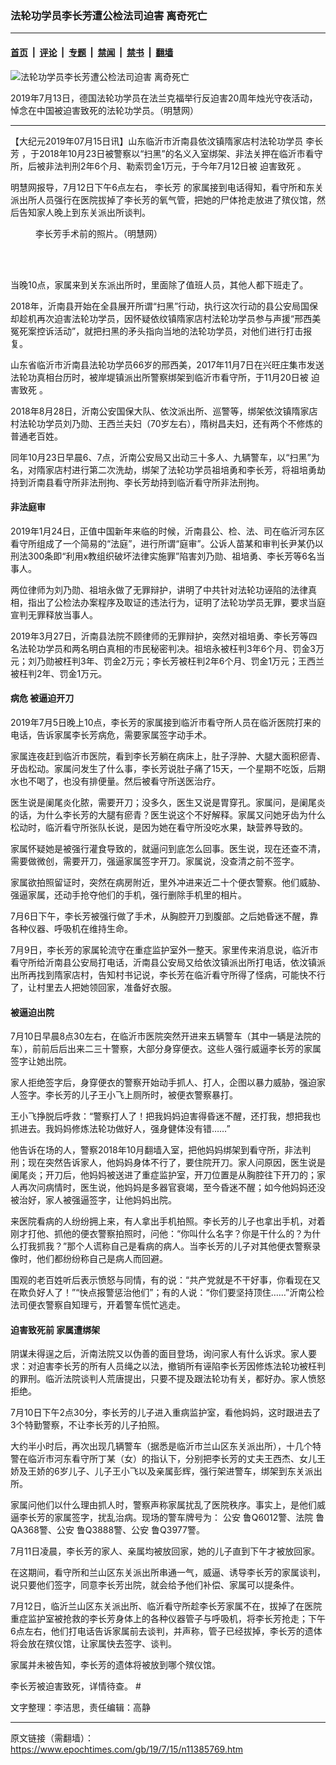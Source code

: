 ### 法轮功学员李长芳遭公检法司迫害 离奇死亡

---

#### [首页](../../../..?n11385769) &nbsp;|&nbsp; [评论](../../../../../epoch-comment?n11385769) &nbsp;|&nbsp; [专题](../../../../../epoch-special?n11385769) &nbsp;|&nbsp; [禁闻](../../../../../epoch-news?n11385769) &nbsp;|&nbsp; [禁书](../../../../../books?n11385769) &nbsp;|&nbsp; [翻墙](https://github.com/gfw-breaker/nogfw/blob/master/README.md?n11385769)


<div><img alt="法轮功学员李长芳遭公检法司迫害 离奇死亡" class="attachment-djy_600_400 size-djy_600_400 wp-post-image" src="https://i.epochtimes.com/assets/uploads/2019/07/d73f8cbd8153a06aa26ef0a6b12dc77d-600x400.jpg"/>
<div class="caption">
 <p>
  2019年7月13日，德国法轮功学员在法兰克福举行反迫害20周年烛光守夜活动，悼念在中国被迫害致死的法轮功学员。（明慧网）
 </p>
</div></div><hr/><div class="post_content" id="artbody" itemprop="articleBody">
 <!-- article content begin -->
 <p>
  【大纪元2019年07月15日讯】山东临沂市沂南县依汶镇隋家店村法轮功学员
  <ok href="https://www.epochtimes.com/gb/tag/%E6%9D%8E%E9%95%BF%E8%8A%B3.html">
   李长芳
  </ok>
  ，于2018年10月23日被警察以“扫黑”的名义入室绑架、非法关押在临沂市看守所，后被非法判刑2年6个月、勒索罚金1万元，于今年7月12日被
  <ok href="https://www.epochtimes.com/gb/tag/%E8%BF%AB%E5%AE%B3%E8%87%B4%E6%AD%BB.html">
   迫害致死
  </ok>
  。
 </p>
 <p>
  明慧网报导，7月12日下午6点左右，
  <ok href="https://www.epochtimes.com/gb/tag/%E6%9D%8E%E9%95%BF%E8%8A%B3.html">
   李长芳
  </ok>
  的家属接到电话得知，看守所和东关派出所人员强行在医院拔掉了李长芳的氧气管，把她的尸体抢走放进了殡仪馆，然后告知家人晚上到东关派出所谈判。
 </p>
 <figure aria-describedby="caption-attachment-11385796" class="wp-caption aligncenter" id="attachment_11385796" style="width: 283px">
  <ok href="https://i.epochtimes.com/assets/uploads/2019/07/2019-7-12-mh-lichangfang-1.jpg" target="_blank">
   <img alt="" class="wp-image-11385796" src="https://i.epochtimes.com/assets/uploads/2019/07/2019-7-12-mh-lichangfang-1.jpg"/>
  </ok>
  <br/><figcaption class="wp-caption-text" id="caption-attachment-11385796">
   李长芳手术前的照片。（明慧网）
  </figcaption><br/>
 </figure><br/>
 <p>
  当晚10点，家属来到关东派出所时，里面除了值班人员，其他人都下班走了。
 </p>
 <p>
  2018年，沂南县开始在全县展开所谓“扫黑”行动，执行这次行动的县公安局国保却趁机再次迫害法轮功学员，因怀疑依纹镇隋家店村法轮功学员参与声援“邢西美冤死案控诉活动”，就把扫黑的矛头指向当地的法轮功学员，对他们进行打击报复。
 </p>
 <p>
  山东省临沂市沂南县法轮功学员66岁的邢西美，2017年11月7日在兴旺庄集市发送法轮功真相台历时，被岸堤镇派出所警察绑架到临沂市看守所，于11月20日被
  <ok href="https://www.epochtimes.com/gb/tag/%E8%BF%AB%E5%AE%B3%E8%87%B4%E6%AD%BB.html">
   迫害致死
  </ok>
  。
 </p>
 <p>
  2018年8月28日，沂南公安国保大队、依汶派出所、巡警等，绑架依汶镇隋家店村法轮功学员刘乃勋、王西兰夫妇（70岁左右），隋树昌夫妇，还有两个不修炼的普通老百姓。
 </p>
 <p>
  同年10月23日早晨6、7点，沂南公安局又出动三十多人、九辆警车，以“扫黑”为名，对隋家店村进行第二次洗劫，绑架了法轮功学员祖培勇和李长芳，将祖培勇劫持到沂南县看守所非法刑拘、李长芳劫持到临沂看守所非法刑拘。
 </p>
 <h4>
  非法庭审
 </h4>
 <p>
  2019年1月24日，正值中国新年来临的时候，沂南县公、检、法、司在临沂河东区看守所组成了一个简易的“法庭”，进行所谓“庭审”。公诉人苗某和审判长尹某仍以刑法300条即“利用x教组织破坏法律实施罪”陷害刘乃勋、祖培勇、李长芳等6名当事人。
 </p>
 <p>
  两位律师为刘乃勋、祖培永做了无罪辩护，讲明了中共针对法轮功诬陷的法律真相，指出了公检法办案程序及取证的违法行为，证明了法轮功学员无罪，要求当庭宣判无罪释放当事人。
 </p>
 <p>
  2019年3月27日，沂南县法院不顾律师的无罪辩护，突然对祖培勇、李长芳等四名法轮功学员和两名明白真相的市民秘密判决。祖培永被枉判3年6个月、罚金3万元；刘乃勋被枉判3年、罚金2万元；李长芳被枉判2年6个月、罚金1万元；王西兰被枉判2年、罚金1万元。
 </p>
 <h4>
  病危 被逼迫开刀
 </h4>
 <p>
  2019年7月5日晚上10点，李长芳的家属接到临沂市看守所人员在临沂医院打来的电话，告诉家属李长芳病危，需要家属签字动手术。
 </p>
 <p>
  家属连夜赶到临沂市医院，看到李长芳躺在病床上，肚子浮肿、大腿大面积瘀青、牙齿松动。家属问发生了什么事，李长芳说肚子痛了15天，一个星期不吃饭，后期水也不喝了，也没有排便量。然后被看守所送医治疗。
 </p>
 <p>
  医生说是阑尾炎化脓，需要开刀；没多久，医生又说是胃穿孔。家属问，是阑尾炎的话，为什么李长芳的大腿有瘀青？医生说这个不好解释。家属又问她牙齿为什么松动时，临沂看守所张队长说，是因为她在看守所没吃水果，缺营养导致的。
 </p>
 <p>
  家属怀疑她是被强行灌食导致的，就逼问到底怎么回事。医生说，现在还查不清，需要做微创，需要开刀，强逼家属签字开刀。家属说，没查清之前不签字。
 </p>
 <p>
  家属欲拍照留证时，突然在病房附近，里外冲进来近二十个便衣警察。他们威胁、强逼家属，还动手抢夺他们的手机，强行删除手机里的相片。
 </p>
 <p>
  7月6日下午，李长芳被强行做了手术，从胸腔开刀到腹部。之后她昏迷不醒，靠各种仪器、呼吸机在维持生命。
 </p>
 <p>
  7月9日，李长芳的家属轮流守在重症监护室外一整天。家里传来消息说，临沂市看守所给沂南县公安局打电话，沂南县公安局又给依汶镇派出所打电话，依汶镇派出所再找到隋家店村，告知村书记说，李长芳在临沂看守所得了怪病，可能快不行了，让村里去人把她领回家，准备好衣服。
 </p>
 <h4>
  被逼迫出院
 </h4>
 <p>
  7月10日早晨8点30左右，在临沂市医院突然开进来五辆警车（其中一辆是法院的车），前前后后出来二三十警察，大部分身穿便衣。这些人强行威逼李长芳的家属签字让她出院。
 </p>
 <p>
  家人拒绝签字后，身穿便衣的警察开始动手抓人、打人，企图以暴力威胁，强迫家人签字。李长芳的儿子王小飞上厕所时，被便衣警察暴打。
 </p>
 <p>
  王小飞挣脱后呼救：“警察打人了！把我妈妈迫害得昏迷不醒，还打我，想把我也抓进去。我妈妈修炼法轮功做好人，强身健体没有错……”
 </p>
 <p>
  他告诉在场的人，警察2018年10月翻墙入室，把他妈妈绑架到看守所，非法判刑；现在突然告诉家人，他妈妈身体不行了，要住院开刀。家人问原因，医生说是阑尾炎；开刀后，他妈妈被送进了重症监护室，开刀位置是从胸腔往下开刀的；家人再次问病情时，医生说，他妈妈是多器官衰竭，至今昏迷不醒；如今他妈妈还没被治好，家人被强逼签字，让他妈妈出院。
 </p>
 <p>
  来医院看病的人纷纷拥上来，有人拿出手机拍照。李长芳的儿子也拿出手机，对着刚才打他、抓他的便衣警察拍照时，问他：“你叫什么名字？你是干什么的？为什么打我抓我？”那个人谎称自己是看病的病人。当李长芳的儿子对其他便衣警察录像时，他们都纷纷称自己是病人而回避。
 </p>
 <p>
  围观的老百姓听后表示愤怒与同情，有的说：“共产党就是不干好事，你看现在又在欺负好人了！”“快点报警惩治他们”；有的人说：“你们要坚持顶住……”沂南公检法司便衣警察自知理亏，开着警车慌忙逃走。
 </p>
 <h4>
  迫害致死前 家属遭绑架
 </h4>
 <p>
  阴谋未得逞之后，沂南法院又以伪善的面目登场，询问家人有什么诉求。家人要求：对迫害李长芳的所有人员绳之以法，撤销所有诬陷李长芳因修炼法轮功被枉判的罪刑。临沂法院谈判人荒唐提出，只要不提及跟法轮功有关，都好办。家人愤怒拒绝。
 </p>
 <p>
  7月10日下午2点30分，李长芳的儿子进入重病监护室，看他妈妈，这时跟进去了3个特勤警察，不让李长芳的儿子拍照。
 </p>
 <p>
  大约半小时后，再次出现几辆警车（据悉是临沂市兰山区东关派出所），十几个特警在临沂市河东看守所丁某（女）的指认下，分别把李长芳的丈夫王西杰、女儿王娇及王娇的6岁儿子、儿子王小飞以及亲属彭辉，强行架进警车，绑架到东关派出所。
 </p>
 <p>
  家属问他们以什么理由抓人时，警察声称家属扰乱了医院秩序。事实上，是他们威逼李长芳的家属签字，扰乱治病。现场的警车牌号为： 公安 鲁Q6012警、法院 鲁QA368警、公安 鲁Q3888警、公安 鲁Q3977警。
 </p>
 <p>
  7月11日凌晨，李长芳的家人、亲属均被放回家，她的儿子直到下午才被放回家。
 </p>
 <p>
  在这期间，看守所和兰山区东关派出所串通一气，威逼、诱导李长芳的家属谈判，说只要他们签字，同意李长芳出院，就会给予他们补偿、家属可以提条件。
 </p>
 <p>
  7月12日，临沂兰山区东关派出所、临沂看守所趁李长芳家属不在，拔掉了在医院重症监护室被抢救的李长芳身体上的各种仪器管子与呼吸机，将李长芳抢走；下午6点左右，他们打电话告诉家属前去谈判，并声称，管子已经拔掉，李长芳的遗体将会放在殡仪馆，让家属快去签字、谈判。
 </p>
 <p>
  家属并未被告知，李长芳的遗体将被放到哪个殡仪馆。
 </p>
 <p>
  李长芳被迫害致死，详情待查。 #
 </p>
 <p>
  文字整理：李洁思，责任编辑：高静
 </p>
 <!-- article content end -->
 <div id="below_article_ad">
 </div>
</div>


---

原文链接（需翻墙）：https://www.epochtimes.com/gb/19/7/15/n11385769.htm